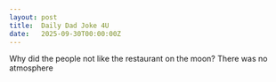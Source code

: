 ```yaml
---
layout: post
title:  Daily Dad Joke 4U
date:   2025-09-30T00:00:00Z
---
```

Why did the people not like the restaurant on the moon? There was no atmosphere
